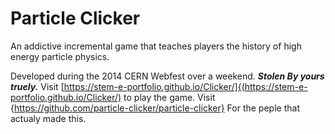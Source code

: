 # Particle Clicker

An addictive incremental game that teaches players the history of high energy particle physics.

Developed during the 2014 CERN Webfest over a weekend. 
**_Stolen By yours truely._**
Visit [https://stem-e-portfolio.github.io/Clicker/]{(https://stem-e-portfolio.github.io/Clicker/) to play the game.
Visit {https://github.com/particle-clicker/particle-clicker} For the peple that actualy made this.
